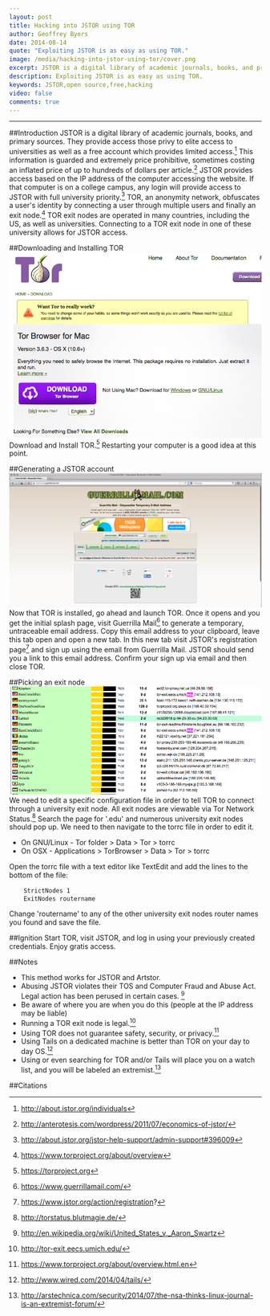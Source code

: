 ```yaml
---
layout: post
title: Hacking into JSTOR using TOR
author: Geoffrey Byers
date: 2014-08-14
quote: "Exploiting JSTOR is as easy as using TOR."
image: /media/hacking-into-jstor-using-tor/cover.png
excerpt: JSTOR is a digital library of academic journals, books, and primary sources.  They provide access those privy to elite access to universities as well as a free account which provides limited access.  This information is guarded and extremely price prohibitive, sometimes costing an inflated price of up to hundreds of dollars per article.
description: Exploiting JSTOR is as easy as using TOR.
keywords: JSTOR,open source,free,hacking
video: false
comments: true
---
```


***
##Introduction
JSTOR is a digital library of academic journals, books, and primary sources.  They provide access those privy to elite access to universities as well as a free account which provides limited access.[^1]  This information is guarded and extremely price prohibitive, sometimes costing an inflated price of up to hundreds of dollars per article.[^2]  JSTOR provides access based on the IP address of the computer accessing the website.  If that computer is on a college campus, any login will provide access to JSTOR with full university priority.[^3]  TOR, an anonymity network, obfuscates a user's identity by connecting a user through multiple users and finally an exit node.[^4]  TOR exit nodes are operated in many countries, including the US, as well as universities.  Connecting to a TOR exit node in one of these university allows for JSTOR access.

##Downloading and Installing TOR
![TOR 1](/media/hacking-into-jstor-using-tor/jsTOR_2.png "jsTOR")
Download and Install TOR.[^5]  Restarting your computer is a good idea at this point. 

##Generating a JSTOR account
![TOR 2](/media/hacking-into-jstor-using-tor/jsTOR_3.png "jsTOR")
Now that TOR is installed, go ahead and launch TOR.  Once it opens and you get the initial splash page, visit Guerrilla Mail[^6] to generate a temporary, untraceable email address.  Copy this email address to your clipboard, leave this tab open and open a new tab.  In this new tab visit JSTOR's registration page[^7] and sign up using the email from Guerrilla Mail.  JSTOR should send you a link to this email address.  Confirm your sign up via email and then close TOR.

##Picking an exit node
![TOR IMAGE](/media/hacking-into-jstor-using-tor/jsTOR_4.png "jsTOR")
We need to edit a specific configuration file in order to tell TOR to connect through a university exit node.  All exit nodes are viewable via Tor Network Status.[^8]  Search the page for '.edu' and numerous university exit nodes should pop up.  We need to then navigate to the torrc file in order to edit it.  

* On GNU/Linux - Tor folder > Data > Tor > torrc
* On OSX - Applications > TorBrowser > Data > Tor > torrc

Open the torrc file with a text editor like TextEdit and add the lines to the bottom of the file:

		StrictNodes 1
		ExitNodes routername

Change 'routername' to any of the other university exit nodes router names you found and save the file.

##Ignition
Start TOR, visit JSTOR, and log in using your previously created credentials.  Enjoy gratis access.

##Notes
* This method works for JSTOR and Artstor.
* Abusing JSTOR violates their TOS and Computer Fraud and Abuse Act.  Legal action has been perused in certain cases. [^9]
* Be aware of where you are when you do this (people at the IP address may be liable)
* Running a TOR exit node is legal.[^10]
* Using TOR does not guarantee safety, security, or privacy.[^11]
* Using Tails on a dedicated machine is better than TOR on your day to day OS.[^12]
* Using or even searching for TOR and/or Tails will place you on a watch list, and you will be labeled an extremist.[^13]

##Citations

[^1]: http://about.jstor.org/individuals
[^2]: http://anterotesis.com/wordpress/2011/07/economics-of-jstor/
[^3]: http://about.jstor.org/jstor-help-support/admin-support#396009 
[^4]: https://www.torproject.org/about/overview
[^5]: https://torproject.org
[^6]: https://www.guerrillamail.com/
[^7]: https://www.jstor.org/action/registration?
[^8]: http://torstatus.blutmagie.de/
[^9]: http://en.wikipedia.org/wiki/United_States_v._Aaron_Swartz
[^10]: http://tor-exit.eecs.umich.edu/
[^11]: https://www.torproject.org/about/overview.html.en
[^12]: http://www.wired.com/2014/04/tails/
[^13]: http://arstechnica.com/security/2014/07/the-nsa-thinks-linux-journal-is-an-extremist-forum/